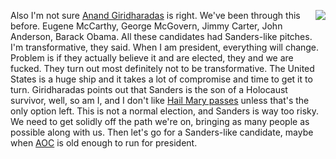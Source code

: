 <img src="http://scripting.com/images/2020/02/23/ronaldMcDonaldWithBomb.png" border="0" align="right">Also I'm not sure <a href="https://twitter.com/AnandWrites/status/1231622488204959744">Anand Giridharadas</a> is right. We've been through this before. Eugene McCarthy, George McGovern, Jimmy Carter, John Anderson, Barack Obama. All these candidates had Sanders-like pitches. I'm transformative, they said. When I am president, everything will change. Problem is if they actually believe it and are elected, they and we are fucked. They turn out most definitely not to be transformative. The United States is a huge ship and it takes a lot of compromise and time to get it to turn. Giridharadas points out that Sanders is the son of a Holocaust survivor, well, so am I, and I don't like <a href="https://en.wikipedia.org/wiki/Hail_Mary_pass">Hail Mary passes</a> unless that's the only option left. This is not a normal election, and Sanders is way too risky. We need to get solidly off the path we're on, bringing as many people as possible along with us. Then let's go for a Sanders-like candidate, maybe when <a href="https://twitter.com/AOC">AOC</a> is old enough to run for president. 
